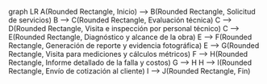graph LR
    A(Rounded Rectangle, Inicio) --> B(Rounded Rectangle, Solicitud de servicios)
    B --> C(Rounded Rectangle, Evaluación técnica)
    C --> D(Rounded Rectangle, Visita e inspección por personal técnico)
    C --> E(Rounded Rectangle, Diagnóstico y alcance de la obra)
    E --> F(Rounded Rectangle, Generación de reporte y evidencia fotográfica)
    E --> G(Rounded Rectangle, Visita para mediciones y cálculos métricos)
    F --> H(Rounded Rectangle, Informe detallado de la falla y costos)
    G --> H
    H --> I(Rounded Rectangle, Envío de cotización al cliente)
    I --> J(Rounded Rectangle, Fin)
